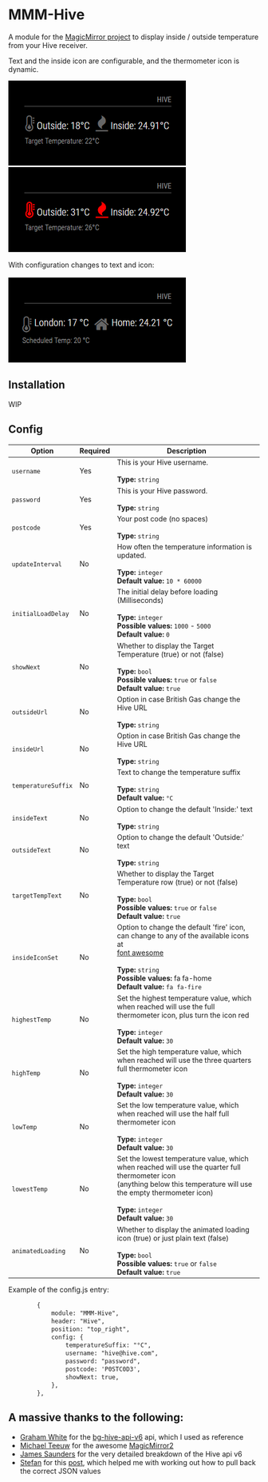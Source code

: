 # MMM-Hive
A module for the [MagicMirror project](https://github.com/MichMich/MagicMirror) to display inside / outside temperature from your Hive receiver.

Text and the inside icon are configurable, and the thermometer icon is dynamic.

![](hive.png)
![](hive2.png)

With configuration changes to text and icon:<br><br>
![](hive3.png)

## Installation
WIP

## Config

|Option|Required|Description|
|---|---|---|
|`username`|Yes|This is your Hive username.<br><br>**Type:** `string`|
|`password`|Yes|This is your Hive password.<br><br>**Type:** `string`|
|`postcode`|Yes|Your post code (no spaces)<br><br>**Type:** `string`|
|`updateInterval`|No|How often the temperature information is updated.<br><br>**Type:** `integer`<br>**Default value:** `10 * 60000`|
|`initialLoadDelay`|No|The initial delay before loading (Milliseconds) <br><br>**Type:** `integer`<br>**Possible values:** `1000` - `5000` <br> **Default value:**  `0`|
|`showNext`|No|Whether to display the Target Temperature (true) or not (false)<br><br>**Type:** `bool`<br>**Possible values:** `true` or `false` <br> **Default value:** `true`|
|`outsideUrl`|No|Option in case British Gas change the Hive URL<br><br>**Type:** `string`|
|`insideUrl`|No|Option in case British Gas change the Hive URL<br><br>**Type:** `string`|
|`temperatureSuffix` | No | Text to change the temperature suffix<br><br>**Type:** `string`<br>**Default value:** `°C`|
|`insideText` | No | Option to change the default 'Inside:' text<br><br>**Type:** `string`|
|`outsideText` | No | Option to change the default 'Outside:' text<br><br>**Type:** `string`|
|`targetTempText` | No | Whether to display the Target Temperature row (true) or not (false)<br><br>**Type:** `bool`<br>**Possible values:** `true` or `false` <br> **Default value:** `true`|
|`insideIconSet` | No | Option to change the default 'fire' icon, can change to any of the available icons at<br>[font awesome](http://fontawesome.io/icons/)<br><br>**Type:** `string`<br>**Possible values:** fa fa-home <br> **Default value:** `fa fa-fire`|
|`highestTemp` | No | Set the highest temperature value, which when reached will use the full thermometer icon, plus turn the icon red<br><br>**Type:** `integer`<br> **Default value:** `30`|
|`highTemp` | No | Set the high temperature value, which when reached will use the three quarters full thermometer icon<br><br>**Type:** `integer`<br> **Default value:** `30`|
|`lowTemp` | No | Set the low temperature value, which when reached will use the half full thermometer icon<br><br>**Type:** `integer`<br> **Default value:** `30`|
|`lowestTemp` | No | Set the lowest temperature value, which when reached will use the quarter full thermometer icon<br>(anything below this temperature will use the empty thermometer icon)<br><br>**Type:** `integer`<br> **Default value:** `30`|
|`animatedLoading` | No | Whether to display the animated loading icon (true) or just plain text (false)<br><br>**Type:** `bool`<br>**Possible values:** `true` or `false` <br> **Default value:** `true`|

Example of the config.js entry:

```
		{
			module: "MMM-Hive",
			header: "Hive",
			position: "top_right",
			config: {
				temperatureSuffix: "°C",
				username: "hive@hive.com",
				password: "password",
				postcode: 'P0STC0D3',
				showNext: true,
			},
		},
```
## A massive thanks to the following:
- [Graham White](https://github.com/grahamwhiteuk/) for the [bg-hive-api-v6](https://github.com/grahamwhiteuk/bg-hive-api-v6) api, which I used as reference
- [Michael Teeuw](https://github.com/MichMich) for the awesome [MagicMirror2](https://github.com/MichMich/MagicMirror/)
- [James Saunders](http://www.smartofthehome.com/2016/05/hive-rest-api-v6/) for the very detailed breakdown of the Hive api v6
- [Stefan](https://forum.magicmirror.builders/user/yawns) for this [post](https://forum.magicmirror.builders/topic/1949/display-values-from-a-json-file-hosted-online/2), which helped me with working out how to pull back the correct JSON values
